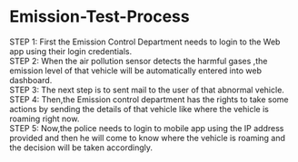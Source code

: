 # Emission-Test-Process

STEP 1: 
First the Emission Control Department needs to login to the Web app using their login credentials.
<br>
STEP 2: 
When the air pollution sensor detects the harmful gases ,the emission level of that vehicle will be automatically entered into web dashboard.
<br>
STEP 3: 
The next step is to sent mail to the user of that abnormal vehicle.
<br>
STEP 4: 
Then,the Emission control department has the rights to take some actions by sending the details of that vehicle like where the vehicle is roaming right now.
<br>
STEP 5: 
Now,the police needs to login to mobile app using the IP address provided and then he will come to know where the vehicle is roaming and the decision will be taken accordingly.
